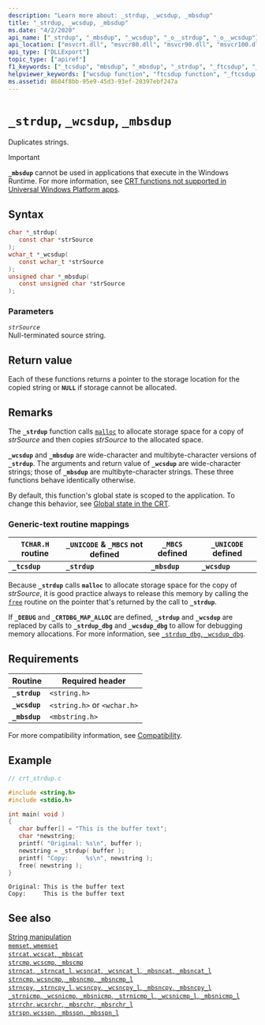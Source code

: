 ```yaml
---
description: "Learn more about: _strdup, _wcsdup, _mbsdup"
title: "_strdup, _wcsdup, _mbsdup"
ms.date: "4/2/2020"
api_name: ["_strdup", "_mbsdup", "_wcsdup", "_o__strdup", "_o__wcsdup"]
api_location: ["msvcrt.dll", "msvcr80.dll", "msvcr90.dll", "msvcr100.dll", "msvcr100_clr0400.dll", "msvcr110.dll", "msvcr110_clr0400.dll", "msvcr120.dll", "msvcr120_clr0400.dll", "ucrtbase.dll", "api-ms-win-crt-multibyte-l1-1-0.dll", "api-ms-win-crt-string-l1-1-0.dll", "api-ms-win-crt-private-l1-1-0.dll"]
api_type: ["DLLExport"]
topic_type: ["apiref"]
f1_keywords: ["_tcsdup", "mbsdup", "_mbsdup", "_strdup", "_ftcsdup", "_wcsdup"]
helpviewer_keywords: ["wcsdup function", "ftcsdup function", "_ftcsdup function", "mbsdup function", "strdup function", "_strdup function", "_wcsdup function", "copying strings", "duplicating strings", "strings [C++], copying", "_mbsdup function", "strings [C++], duplicating", "tcsdup function", "_tcsdup function"]
ms.assetid: 8604f8bb-95e9-45d3-93ef-20397ebf247a
---
```

# `_strdup`, `_wcsdup`, `_mbsdup`

Duplicates strings.

> [!IMPORTANT]
> **`_mbsdup`** cannot be used in applications that execute in the Windows Runtime. For more information, see [CRT functions not supported in Universal Windows Platform apps](../../cppcx/crt-functions-not-supported-in-universal-windows-platform-apps.md).

## Syntax

```C
char *_strdup(
   const char *strSource
);
wchar_t *_wcsdup(
   const wchar_t *strSource
);
unsigned char *_mbsdup(
   const unsigned char *strSource
);
```

### Parameters

*`strSource`*<br/>
Null-terminated source string.

## Return value

Each of these functions returns a pointer to the storage location for the copied string or **`NULL`** if storage cannot be allocated.

## Remarks

The **`_strdup`** function calls [`malloc`](malloc.md) to allocate storage space for a copy of *strSource* and then copies *strSource* to the allocated space.

**`_wcsdup`** and **`_mbsdup`** are wide-character and multibyte-character versions of **`_strdup`**. The arguments and return value of **`_wcsdup`** are wide-character strings; those of **`_mbsdup`** are multibyte-character strings. These three functions behave identically otherwise.

By default, this function's global state is scoped to the application. To change this behavior, see [Global state in the CRT](../global-state.md).

### Generic-text routine mappings

|`TCHAR.H` routine|`_UNICODE` & `_MBCS` not defined|`_MBCS` defined|`_UNICODE` defined|
|---------------------|------------------------------------|--------------------|-----------------------|
|**`_tcsdup`**|**`_strdup`**|**`_mbsdup`**|**`_wcsdup`**|

Because **`_strdup`** calls **`malloc`** to allocate storage space for the copy of *strSource*, it is good practice always to release this memory by calling the [`free`](free.md) routine on the pointer that's returned by the call to **`_strdup`**.

If **`_DEBUG`** and **`_CRTDBG_MAP_ALLOC`** are defined, **`_strdup`** and **`_wcsdup`** are replaced by calls to **`_strdup_dbg`** and **`_wcsdup_dbg`** to allow for debugging memory allocations. For more information, see [`_strdup_dbg`, `_wcsdup_dbg`](strdup-dbg-wcsdup-dbg.md).

## Requirements

|Routine|Required header|
|-------------|---------------------|
|**`_strdup`**|`<string.h>`|
|**`_wcsdup`**|`<string.h>` or `<wchar.h>`|
|**`_mbsdup`**|`<mbstring.h>`|

For more compatibility information, see [Compatibility](../compatibility.md).

## Example

```C
// crt_strdup.c

#include <string.h>
#include <stdio.h>

int main( void )
{
   char buffer[] = "This is the buffer text";
   char *newstring;
   printf( "Original: %s\n", buffer );
   newstring = _strdup( buffer );
   printf( "Copy:     %s\n", newstring );
   free( newstring );
}
```

```Output
Original: This is the buffer text
Copy:     This is the buffer text
```

## See also

[String manipulation](../string-manipulation-crt.md)\
[`memset`, `wmemset`](memset-wmemset.md)\
[`strcat`, `wcscat`, `_mbscat`](strcat-wcscat-mbscat.md)\
[`strcmp`, `wcscmp`, `_mbscmp`](strcmp-wcscmp-mbscmp.md)\
[`strncat`, `_strncat_l`, `wcsncat`, `_wcsncat_l`, `_mbsncat`, `_mbsncat_l`](strncat-strncat-l-wcsncat-wcsncat-l-mbsncat-mbsncat-l.md)\
[`strncmp`, `wcsncmp`, `_mbsncmp`, `_mbsncmp_l`](strncmp-wcsncmp-mbsncmp-mbsncmp-l.md)\
[`strncpy`, `_strncpy_l`, `wcsncpy`, `_wcsncpy_l`, `_mbsncpy`, `_mbsncpy_l`](strncpy-strncpy-l-wcsncpy-wcsncpy-l-mbsncpy-mbsncpy-l.md)\
[`_strnicmp`, `_wcsnicmp`, `_mbsnicmp`, `_strnicmp_l`, `_wcsnicmp_l`, `_mbsnicmp_l`](strnicmp-wcsnicmp-mbsnicmp-strnicmp-l-wcsnicmp-l-mbsnicmp-l.md)\
[`strrchr`, `wcsrchr`, `_mbsrchr`, `_mbsrchr_l`](strrchr-wcsrchr-mbsrchr-mbsrchr-l.md)\
[`strspn`, `wcsspn`, `_mbsspn`, `_mbsspn_l`](strspn-wcsspn-mbsspn-mbsspn-l.md)
